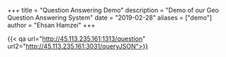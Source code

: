 +++
title = "Question Answering Demo"
description = "Demo of our Geo Question Answering System"
date = "2019-02-28"
aliases = ["demo"]
author = "Ehsan Hamzei"
+++

{{< qa url="http://45.113.235.161:1313/question" url2="http://45.113.235.161:3031/queryJSON">}}
